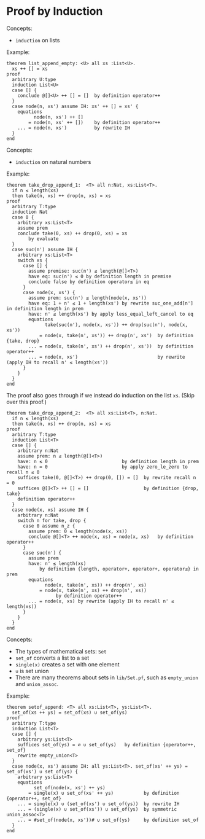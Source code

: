 # Proof by Induction

Concepts:
* `induction` on lists

Example:
```{.deduce^#list_append_empty}
theorem list_append_empty: <U> all xs :List<U>.
  xs ++ [] = xs
proof
  arbitrary U:type
  induction List<U>
  case [] {
    conclude @[]<U> ++ [] = []  by definition operator++
  }
  case node(n, xs') assume IH: xs' ++ [] = xs' {
    equations
          node(n, xs') ++ []
        = node(n, xs' ++ [])    by definition operator++
    ... = node(n, xs')          by rewrite IH
  }
end
```

Concepts:
* `induction` on natural numbers

Example:
```{.deduce^#take_drop_append_1}
theorem take_drop_append_1:  <T> all n:Nat, xs:List<T>.
  if n ≤ length(xs)
  then take(n, xs) ++ drop(n, xs) = xs
proof
  arbitrary T:type
  induction Nat
  case 0 {
    arbitrary xs:List<T>
    assume prem
    conclude take(0, xs) ++ drop(0, xs) = xs
        by evaluate
  }
  case suc(n') assume IH {
    arbitrary xs:List<T>
    switch xs {
      case [] {
        assume premise: suc(n') ≤ length(@[]<T>)
        have eq: suc(n') ≤ 0 by definition length in premise
        conclude false by definition operator≤ in eq
      }
      case node(x, xs') {
        assume prem: suc(n') ≤ length(node(x, xs'))
        have eq: 1 + n' ≤ 1 + length(xs') by rewrite suc_one_add[n'] in definition length in prem
        have: n' ≤ length(xs') by apply less_equal_left_cancel to eq
        equations
              take(suc(n'), node(x, xs')) ++ drop(suc(n'), node(x, xs')) 
            = node(x, take(n', xs')) ++ drop(n', xs')  by definition {take, drop}
        ... = node(x, take(n', xs') ++ drop(n', xs'))  by definition operator++
        ... = node(x, xs')                             by rewrite (apply IH to recall n' ≤ length(xs'))
      }
    }
  }
end
```

The proof also goes through if we instead do induction on the list `xs`.
(Skip over this proof.)

```{.deduce^#take_drop_append_2}
theorem take_drop_append_2:  <T> all xs:List<T>, n:Nat.
  if n ≤ length(xs)
  then take(n, xs) ++ drop(n, xs) = xs
proof
  arbitrary T:type
  induction List<T>
  case [] {
    arbitrary n:Nat
    assume prem: n ≤ length(@[]<T>)
    have: n ≤ 0                           by definition length in prem
    have: n = 0                           by apply zero_le_zero to recall n ≤ 0
    suffices take(0, @[]<T>) ++ drop(0, []) = []  by rewrite recall n = 0
    suffices @[]<T> ++ [] = []                    by definition {drop, take}
    definition operator++
  }
  case node(x, xs) assume IH {
    arbitrary n:Nat
    switch n for take, drop {
      case 0 assume n_z {
        assume prem: 0 ≤ length(node(x, xs))
        conclude @[]<T> ++ node(x, xs) = node(x, xs)   by definition operator++
      }
      case suc(n') {
        assume prem
        have: n' ≤ length(xs)
            by definition {length, operator+, operator+, operator≤} in prem
        equations
              node(x, take(n', xs)) ++ drop(n', xs) 
            = node(x, take(n', xs) ++ drop(n', xs))
                  by definition operator++
        ... = node(x, xs) by rewrite (apply IH to recall n' ≤ length(xs))
      }
    }
  }
end
```

Concepts:
* The types of mathematical sets: `Set`
* `set_of` converts a list to a set
* `single(x)` creates a set with one element
* `∪` is set union
* There are many theorems about sets in `lib/Set.pf`, such as
  `empty_union` and `union_assoc`.

Example:
```{.deduce^#setof_append}
theorem setof_append: <T> all xs:List<T>, ys:List<T>.
  set_of(xs ++ ys) = set_of(xs) ∪ set_of(ys)
proof
  arbitrary T:type
  induction List<T>
  case [] {
    arbitrary ys:List<T>
    suffices set_of(ys) = ∅ ∪ set_of(ys)   by definition {operator++, set_of}
    rewrite empty_union<T>
  }
  case node(x, xs') assume IH: all ys:List<T>. set_of(xs' ++ ys) = set_of(xs') ∪ set_of(ys) {
    arbitrary ys:List<T>
    equations
          set_of(node(x, xs') ++ ys) 
        = single(x) ∪ set_of(xs' ++ ys)           by definition {operator++, set_of}
    ... = single(x) ∪ (set_of(xs') ∪ set_of(ys))  by rewrite IH
    ... = (single(x) ∪ set_of(xs')) ∪ set_of(ys)  by symmetric union_assoc<T>
    ... = #set_of(node(x, xs'))# ∪ set_of(ys)     by definition set_of
  }
end
```

<!--
```{.deduce^file=InductionOnLists.pf}
import Nat
import List
import Set

<<list_append_empty>>
<<take_drop_append_1>>
<<take_drop_append_2>>
<<setof_append>>
```
-->
